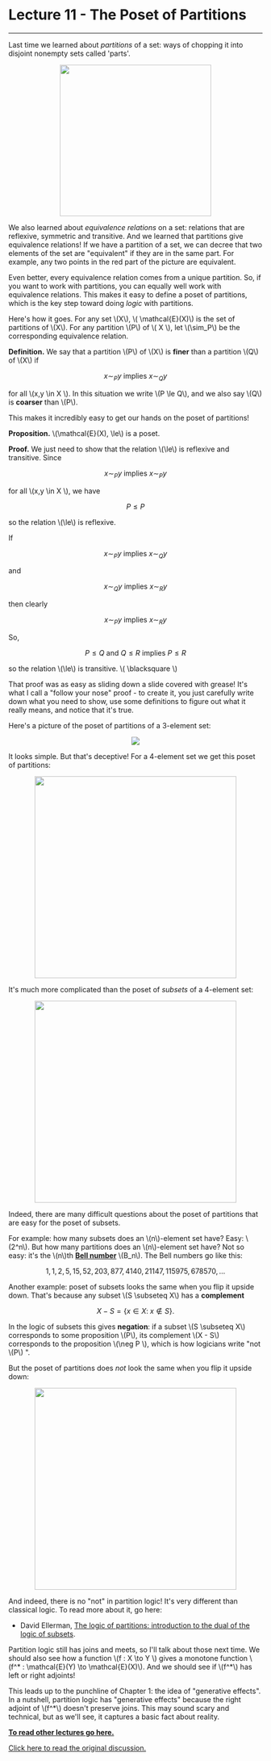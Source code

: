 # Lecture 11 - The Poset of Partitions
---
Last time we learned about _partitions_ of a set: ways of chopping it into disjoint nonempty sets called 'parts'.  

<center><img width = "300" src = "http://math.ucr.edu/home/baez/mathematical/7_sketches/set_partition.png"></center>

We also learned about _equivalence relations_ on a set: relations that are reflexive, symmetric and transitive.  And we learned that partitions give equivalence relations!   If we have a partition of a set, we can decree that two elements of the set are "equivalent" if they are in the same part.   For example, any two points in the red part of the picture are equivalent.    

Even better, every equivalence relation comes from a unique partition.  So, if you want to work with partitions, you can equally well work with equivalence relations.   This makes it easy to define a poset of partitions, which is the key step toward doing _logic_ with partitions. 

Here's how it goes.  For any set \\(X\\), \\( \mathcal{E}(X)\\) is the set of partitions of \\(X\\).   For any partition \\(P\\) of \\( X \\), let \\(\sim_P\\) be the corresponding equivalence relation.  

**Definition.**  We say that a partition \\(P\\) of \\(X\\) is **finer** than a partition \\(Q\\) of \\(X\\) if

$$  x \sim_P y \textrm{ implies } x \sim_Q y $$

for all \\(x,y \in X \\).   In this situation we write \\(P \le Q\\), and we also say \\(Q\\) is **coarser** than \\(P\\).

This makes it incredibly easy to get our hands on the poset of partitions! 

**Proposition.**  \\(\mathcal{E}(X), \le\\) is a poset.

**Proof.**   We just need to show that the relation \\(\le\\) is reflexive and transitive.   Since 

$$  x \sim_P y \textrm{ implies } x \sim_P y $$

for all \\(x,y \in X \\), we have 

$$  P \le P $$

so the relation \\(\le\\) is reflexive.

If 

$$  x \sim_P y \textrm{ implies } x \sim_Q y $$

and 

$$  x \sim_Q y \textrm{ implies } x \sim_R y $$

then clearly

$$  x \sim_P y \textrm{ implies } x \sim_R y $$

So, 

$$  P \le Q \textrm{ and } Q \le R \textrm{ implies } P \le R $$

so the relation \\(\le\\) is transitive.  \\( \blacksquare \\)

That proof was as easy as sliding down a slide covered with grease!   It's what I call a "follow your nose" proof - to create it, you just carefully write down what you need to show,  use some definitions to figure out what it really means, and notice that it's true.

Here's a picture of the poset of partitions of a 3-element set:

<center><img src = "http://math.ucr.edu/home/baez/mathematical/7_sketches/partition_hasse_diagram.png"></center>

It looks simple.  But that's deceptive!  For a 4-element set we get this poset of partitions:

<center><img width = "400" src = "http://math.ucr.edu/home/baez/mathematical/7_sketches/partitions_of_4.png"></center>

It's much more complicated than the poset of _subsets_ of a 4-element set:

<center><img width = "400" src = "http://math.ucr.edu/home/baez/mathematical/7_sketches/P4_hasse_diagram.png"></center>

Indeed, there are many difficult questions about the poset of partitions that are easy for the poset of subsets.   

For example: how many subsets does an \\(n\\)-element set have?    Easy: \\(2^n\\).  But how many partitions does an \\(n\\)-element set have?   Not so easy: it's the \\(n\\)th **[Bell number](https://en.wikipedia.org/wiki/Bell_number)** \\(B_n\\).  The Bell numbers go like this:

$$ 1, 1, 2, 5, 15, 52, 203, 877, 4140, 21147, 115975, 678570, \dots $$

Another example: poset of subsets looks the same when you flip it upside down.  That's because any subset \\(S \subseteq X\\) has a **complement**

$$   X - S = \{x \in X : \; x \notin S \} .$$

In the logic of subsets this gives **negation**: if a subset \\(S \subseteq X\\) corresponds to some proposition \\(P\\),  its complement \\(X - S\\) corresponds to the proposition \\(\neg P \\), which is how logicians write "not \\(P\\) ".

But the poset of partitions does _not_ look the same when you flip it upside down:

<center><img width = "400" src = "http://math.ucr.edu/home/baez/mathematical/7_sketches/partitions_of_4.png"></center>

And indeed, there is no "not" in partition logic!   It's very different than classical logic.   To read more about it, go here:

* David Ellerman, [The logic of partitions: introduction to the dual of the logic of subsets](https://arxiv.org/abs/0902.1950).

Partition logic still has joins and meets, so I'll talk about those next time.   We should also see how a function \\(f : X \to Y \\) gives a monotone function \\(f^* : \mathcal{E}(Y) \to \mathcal{E}(X)\\).   And we should see if \\(f^*\\) has left or right adjoints!   

This leads up to the punchline of Chapter 1: the idea of "generative effects".  In a nutshell, partition logic has "generative effects" because the right adjoint of \\(f^*\\) doesn't preserve joins.  This may sound scary and technical, but as we'll see, it captures a basic fact about reality.

**[To read other lectures go here.](http://www.azimuthproject.org/azimuth/show/Applied+Category+Theory#Course)**

[Click here to read the original discussion.](https://forum.azimuthproject.org/discussion/1991/lecture-11-chapter-1-the-poset-of-partitions/p1)

